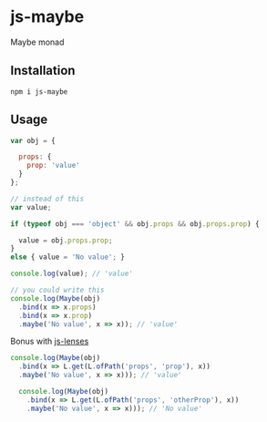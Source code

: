 # js-maybe
Maybe monad

## Installation

```
npm i js-maybe
```

## Usage

```javascript
var obj = {

  props: {
    prop: 'value'
  }
};

// instead of this
var value;

if (typeof obj === 'object' && obj.props && obj.props.prop) {

  value = obj.props.prop;
}
else { value = 'No value'; }

console.log(value); // 'value'

// you could write this
console.log(Maybe(obj)
  .bind(x => x.props)
  .bind(x => x.prop)
  .maybe('No value', x => x)); // 'value'
```

Bonus with [js-lenses](https://github.com/roman01la/js-lenses)

```javascript
console.log(Maybe(obj)
  .bind(x => L.get(L.ofPath('props', 'prop'), x))
  .maybe('No value', x => x))); // 'value'

  console.log(Maybe(obj)
    .bind(x => L.get(L.ofPath('props', 'otherProp'), x))
    .maybe('No value', x => x))); // 'No value'
```
